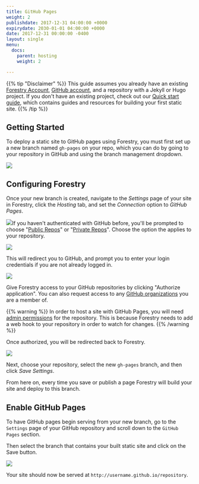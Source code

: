 ```yaml
---
title: GitHub Pages
weight: 2
publishdate: 2017-12-31 04:00:00 +0000
expirydate: 2030-01-01 04:00:00 +0000
date: 2017-12-31 00:00:00 -0400
layout: single
menu:
  docs:
    parent: hosting
    weight: 2

---
```

{{% tip "Disclaimer" %}}
This guide assumes you already have an existing [Forestry Account](https://app.forestry.io/signup), [GitHub account](https://github.com/signup), and a repository with a Jekyll or Hugo project. If you don't have an existing project, check out our [Quick start guide](/docs/welcome/quick-start), which contains guides and resources for building your first static site.
{{% /tip %}}

## Getting Started

To deploy a static site to GitHub pages using Forestry, you must first set up a new branch named `gh-pages` on your repo, which you can do by going to your repository in GitHub and using the branch management dropdown.

![](/images/2017/12/github-gh-pages-settings.png)

## Configuring Forestry

Once your new branch is created, navigate to the _Settings_ page of your site in Forestry, click the _Hosting_ tab, and set the _Connection_ option to _GitHub Pages_.

![](/uploads/2018/01/29.png)If you haven't authenticated with GitHub before, you'll be prompted to choose "[Public Repos](https://help.github.com/articles/making-a-private-repository-public/)" or "[Private Repos](https://help.github.com/articles/making-a-public-repository-private/)". Choose the option the applies to your repository.

![](/uploads/2018/01/1.png)

This will redirect you to GitHub, and prompt you to enter your login credentials if you are not already logged in.

![](/uploads/2018/01/45.png)

Give Forestry access to your GitHub repositories by clicking "Authorize application". You can also request access to any [GitHub organizations](#importing-from-a-github-organiation) you are a member of.

{{% warning %}}
In order to host a site with GitHub Pages, you will need [admin permissions](https://help.github.com/articles/repository-permission-levels-for-an-organization/) for the repository. This is because Forestry needs to add a web hook to your repository in order to watch for changes.
{{% /warning %}}

Once authorized, you will be redirected back to Forestry.

![](/uploads/2018/01/43.png)

Next, choose your repository, select the new `gh-pages` branch, and then click _Save Settings_.

From here on, every time you save or publish a page Forestry will build your site and deploy to this branch.

## Enable GitHub Pages

To have GitHub pages begin serving from your new branch, go to the `Settings` page of your GitHub repository and scroll down to the `GitHub Pages` section.

Then select the branch that contains your built static site and click on the Save button.

![](/uploads/2018/01/41.png)

Your site should now be served at `http://username.github.io/repository`.